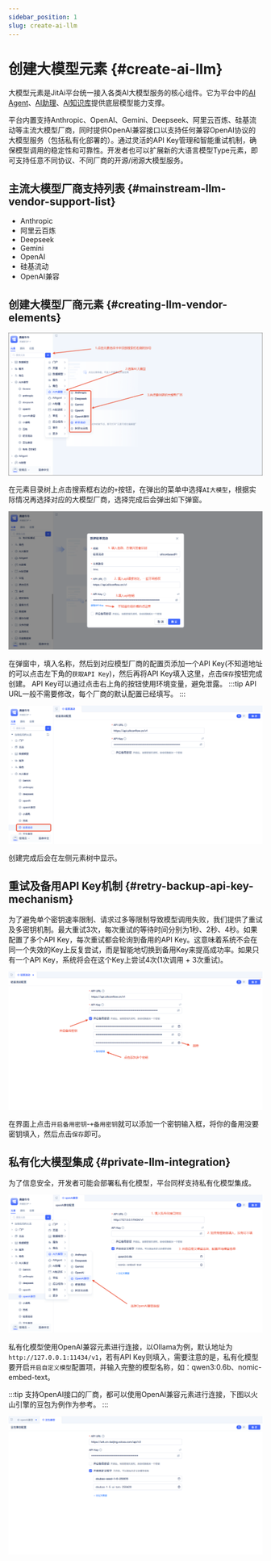 ```yaml
---
sidebar_position: 1
slug: create-ai-llm
---
```


# 创建大模型元素 {#create-ai-llm}
大模型元素是JitAi平台统一接入各类AI大模型服务的核心组件。它为平台中的[AI Agent](../ai-agent/create-ai-agent)、[AI助理](../ai-assistant/create-ai-assistant)、[AI知识库](../knowledge-base/create-knowledge-elements)提供底层模型能力支撑。

平台内置支持Anthropic、OpenAI、Gemini、Deepseek、阿里云百炼、硅基流动等主流大模型厂商，同时提供OpenAI兼容接口以支持任何兼容OpenAI协议的大模型服务（包括私有化部署的）。通过灵活的API Key管理和智能重试机制，确保模型调用的稳定性和可靠性。开发者也可以扩展新的大语言模型Type元素，即可支持任意不同协议、不同厂商的开源/闭源大模型服务。

## 主流大模型厂商支持列表 {#mainstream-llm-vendor-support-list}
*   Anthropic
*   阿里云百炼
*   Deepseek
*   Gemini
*   OpenAI
*   硅基流动
*   OpenAI兼容

## 创建大模型厂商元素 {#creating-llm-vendor-elements}
![大模型厂商创建](./img/1/large-model-creation.png)

在元素目录树上点击搜索框右边的`+`按钮，在弹出的菜单中选择`AI大模型`，根据实际情况再选择对应的大模型厂商，选择完成后会弹出如下弹窗。

![大模型创建弹窗](./img/1/large-model-create-popup.png)

在弹窗中，填入名称，然后到对应模型厂商的配置页添加一个API Key(不知道地址的可以点击左下角的`获取API Key`)，然后再将API Key填入这里，点击`保存`按钮完成创建。
API Key可以通过点击右上角的按钮使用环境变量，避免泄露。
:::tip
API URL一般不需要修改，每个厂商的默认配置已经填写。
:::

![元素树显示](./img/1/element-tree-display.png)

创建完成后会在左侧元素树中显示。

## 重试及备用API Key机制 {#retry-backup-api-key-mechanism}
为了避免单个密钥速率限制、请求过多等限制导致模型调用失败，我们提供了重试及多密钥机制。最大重试3次，每次重试的等待时间分别为1秒、2秒、4秒。如果配置了多个API Key，每次重试都会轮询到备用的API Key。这意味着系统不会在同一个失效的Key上反复尝试，而是智能地切换到备用Key来提高成功率。如果只有一个API Key，系统将会在这个Key上尝试4次(1次调用 + 3次重试)。

![多密钥](./img/1/multi-keys.png)

在界面上点击`开启备用密钥`-`+备用密钥`就可以添加一个密钥输入框，将你的备用没要密钥填入，然后点击`保存`即可。

## 私有化大模型集成 {#private-llm-integration}
为了信息安全，开发者可能会部署私有化模型，平台同样支持私有化模型集成。

![私有化模型](./img/1/private-model.png)

私有化模型使用OpenAI兼容元素进行连接，以Ollama为例，默认地址为`http://127.0.0.1:11434/v1`，若有API Key则填入，需要注意的是，私有化模型要开启`开启自定义模型`配置项，并输入完整的模型名称，如：qwen3:0.6b、nomic-embed-text。

:::tip
支持OpenAI接口的厂商，都可以使用OpenAI兼容元素进行连接，下图以火山引擎的豆包为例作为参考。
:::

![豆包兼容](./img/1/doubao-compatibility.png)
